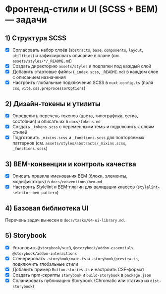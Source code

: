 ﻿# Фронтенд-стили и UI (SCSS + BEM) — задачи

## 1) Структура SCSS

- [x] Согласовать набор слоёв (`abstracts`, `base`, `components`, `layout`, `utilities`) и зафиксировать описание в плане (см. `assets/styles/*/_README.md`)
- [x] Создать директорию `assets/styles` и подпапки под каждый слой
- [x] Добавить стартовые файлы (`_index.scss`, `_README.md`) в каждом слое с описанием назначения
- [x] Настроить глобальные подключения SCSS в `nuxt.config.ts` (поля `css`, `vite.css.preprocessorOptions`)

## 2) Дизайн-токены и утилиты

- [x] Определить перечень токенов (цвета, типографика, сетка, состояния) и описать их в `docs/tokens.md`
- [x] Создать `_tokens.scss` с переменными темы и подключить к слоям стилей
- [x] Подготовить `_mixins.scss` и `_functions.scss` для повторяемых паттернов (см. `assets/styles/abstracts/_mixins.scss`, `_functions.scss`)

## 3) BEM-конвенции и контроль качества

- [x] Описать правила именования BEM (блоки, элементы, модификаторы) в `docs/conventions/bem.md`
- [x] Настроить Stylelint и BEM-плагин для валидации классов (`stylelint-selector-bem-pattern`)

## 4) Базовая библиотека UI

Перечень задач вынесен в `docs/tasks/04-ui-library.md`.


## 5) Storybook

- [x] Установить `@storybook/vue3`, `@storybook/addon-essentials`, `@storybook/addon-interactions`
- [x] Сгенерировать `.storybook/main.ts` и `.storybook/preview.ts`, подключить глобальные стили
- [x] Добавить пример `Button.stories.ts` и настроить CSF-формат
- [x] Создать npm-скрипты `storybook` и `build-storybook` в `package.json`
- [x] Спланировать публикацию Storybook (Chromatic или статика из `dist-storybook`)
